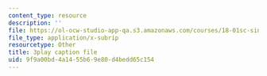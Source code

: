 ```yaml
---
content_type: resource
description: ''
file: https://ol-ocw-studio-app-qa.s3.amazonaws.com/courses/18-01sc-single-variable-calculus-fall-2010/9f9a00bd4a1455b69e80d4bedd65c154_21789.vtt
file_type: application/x-subrip
resourcetype: Other
title: 3play caption file
uid: 9f9a00bd-4a14-55b6-9e80-d4bedd65c154
---
```

